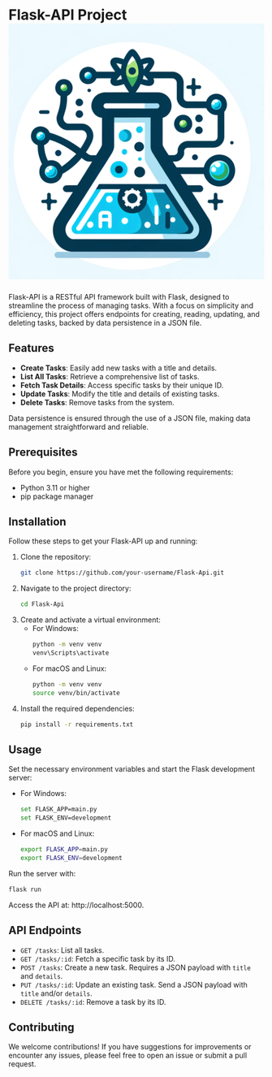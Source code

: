 # Flask-API Project ![Flask-API Icon](image.png)

Flask-API is a RESTful API framework built with Flask, designed to streamline the process of managing tasks. With a focus on simplicity and efficiency, this project offers endpoints for creating, reading, updating, and deleting tasks, backed by data persistence in a JSON file.

## Features

- **Create Tasks**: Easily add new tasks with a title and details.
- **List All Tasks**: Retrieve a comprehensive list of tasks.
- **Fetch Task Details**: Access specific tasks by their unique ID.
- **Update Tasks**: Modify the title and details of existing tasks.
- **Delete Tasks**: Remove tasks from the system.

Data persistence is ensured through the use of a JSON file, making data management straightforward and reliable.

## Prerequisites

Before you begin, ensure you have met the following requirements:

- Python 3.11 or higher
- pip package manager

## Installation

Follow these steps to get your Flask-API up and running:

1. Clone the repository:
   ```bash
   git clone https://github.com/your-username/Flask-Api.git
   ```
2. Navigate to the project directory:
   ```bash
   cd Flask-Api
   ```
3. Create and activate a virtual environment:
   - For Windows:
     ```bash
     python -m venv venv
     venv\Scripts\activate
     ```
   - For macOS and Linux:
     ```bash
     python -m venv venv
     source venv/bin/activate
     ```
4. Install the required dependencies:
   ```bash
   pip install -r requirements.txt
   ```

## Usage

Set the necessary environment variables and start the Flask development server:

- For Windows:
  ```bash
  set FLASK_APP=main.py
  set FLASK_ENV=development
  ```
- For macOS and Linux:
  ```bash
  export FLASK_APP=main.py
  export FLASK_ENV=development
  ```

Run the server with:

```bash
flask run
```

Access the API at: http://localhost:5000.

## API Endpoints

- `GET /tasks`: List all tasks.
- `GET /tasks/:id`: Fetch a specific task by its ID.
- `POST /tasks`: Create a new task. Requires a JSON payload with `title` and `details`.
- `PUT /tasks/:id`: Update an existing task. Send a JSON payload with `title` and/or `details`.
- `DELETE /tasks/:id`: Remove a task by its ID.

## Contributing

We welcome contributions! If you have suggestions for improvements or encounter any issues, please feel free to open an issue or submit a pull request.



